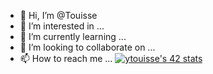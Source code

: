 - 👋 Hi, I’m @Touisse
- 👀 I’m interested in ...
- 🌱 I’m currently learning ...
- 💞️ I’m looking to collaborate on ...
- 📫 How to reach me ...
<a href="https://github.com/oakoudad/badge42"><img src="https://badge.mediaplus.ma/binary/ytouisse" alt="ytouisse's 42 stats" /></a>
<!---
Touisse/Touisse is a ✨ special ✨ repository because its `README.md` (this file) appears on your GitHub profile.
You can click the Preview link to take a look at your changes.
--->
